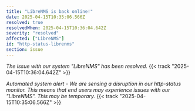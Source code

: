 ```yaml
---
title: "LibreNMS is back online!"
date: 2025-04-15T10:35:06.566Z
resolved: true
resolvedWhen: 2025-04-15T10:36:04.642Z
severity: "resolved"
affected: ["LibreNMS"]
id: "http-status-librenms"
section: issue
---
```


*The issue with our system "LibreNMS" has been resolved.* {{< track "2025-04-15T10:36:04.642Z" >}}

**Automated system alert* - We are sensing a disruption in our http-status monitor. This means that end users may experience issues with our "LibreNMS". This may be temporary.* {{< track "2025-04-15T10:35:06.566Z" >}}
